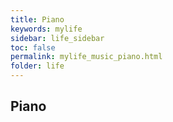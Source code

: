 ```yaml
---
title: Piano
keywords: mylife
sidebar: life_sidebar
toc: false
permalink: mylife_music_piano.html
folder: life
---
```


## Piano